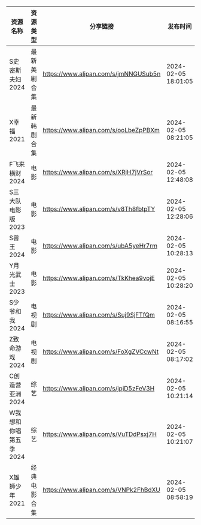 | 资源名称          | 资源类型   | 分享链接                                 | 发布时间                |
| ------------- | ------ | ------------------------------------ | ------------------- |
| S史密斯夫妇2024    | 最新美剧合集 | https://www.alipan.com/s/jmNNGUSub5n | 2024-02-05 18:01:05 |
| X幸福2021       | 最新韩剧合集 | https://www.alipan.com/s/ooLbeZpPBXm | 2024-02-05 08:21:05 |
| F飞来横财2024     | 电影     | https://www.alipan.com/s/XRjH7jVrSor | 2024-02-05 12:48:08 |
| S三大队电影版2023   | 电影     | https://www.alipan.com/s/v8Th8fbtpTY | 2024-02-05 12:28:06 |
| S兽王2024       | 电影     | https://www.alipan.com/s/ubA5yeHr7rm | 2024-02-05 10:28:13 |
| Y月光武士2023     | 电影     | https://www.alipan.com/s/TkKhea9vojE | 2024-02-05 10:28:20 |
| S少爷和我2024     | 电视剧    | https://www.alipan.com/s/Suj9SjFTfQm | 2024-02-05 08:16:55 |
| Z致命游戏2024     | 电视剧    | https://www.alipan.com/s/FoXgZVCcwNt | 2024-02-05 08:17:02 |
| C创造营亚洲2024    | 综艺     | https://www.alipan.com/s/jpjD5zFeV3H | 2024-02-05 10:21:14 |
| W我想和你唱第五季2024 | 综艺     | https://www.alipan.com/s/VuTDdPsxj7H | 2024-02-05 10:21:07 |
| X雄狮少年2021     | 经典电影合集 | https://www.alipan.com/s/VNPk2FhBdXU | 2024-02-05 08:58:19 |
